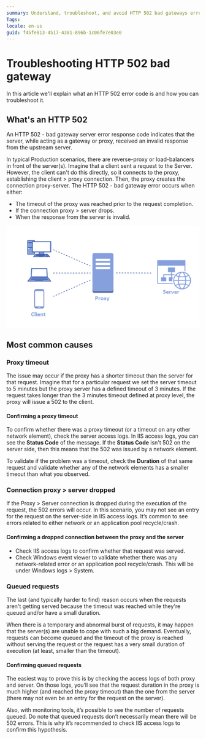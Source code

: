 ```yaml
---
summary: Understand, troubleshoot, and avoid HTTP 502 bad gateways errors on your OutSystems applications.
Tags: 
locale: en-us
guid: f45fe813-4517-4381-896b-1c06fe7e03e0
---
```


# Troubleshooting HTTP 502 bad gateway 

In this article we'll explain what an HTTP 502 error code is and how you can troubleshoot it.

## What's an HTTP 502

An HTTP 502 - bad gateway server error response code indicates that the server, while acting as a gateway or proxy, received an invalid response from the upstream server.

In typical Production scenarios, there are reverse-proxy or load-balancers in front of the server(s). 
Imagine that a client sent a request to the Server. However, the client can't do this directly, so it connects to the proxy, establishing the client > proxy connection. 
Then, the proxy creates the connection proxy-server. The HTTP 502 - bad gateway error occurs when either:

* The timeout of the proxy was reached prior to the request completion.
* If the connection proxy > server drops.
* When the response from the server is invalid.

![Client-server communications managed by a proxy](images/troubleshoot-502.png)

## Most common causes

### Proxy timeout

The issue may occur if the proxy has a shorter timeout than the server for that request. Imagine that for a particular request we set the server timeout to 5 minutes but the proxy server has a defined timeout of 3 minutes. If the request takes longer than the 3 minutes timeout defined at proxy level,  the proxy will issue a 502 to the client.

#### Confirming a proxy timeout

To confirm whether there was a proxy timeout (or a timeout on any other network element), check the server access logs. In IIS access logs, you can see the **Status Code** of the message. If the **Status Code** isn't 502 on the server side, then this means that the 502 was issued by a network element.

To validate if the problem was a timeout, check the **Duration** of that same request and validate whether any of the network elements has a smaller timeout than what you observed.

### Connection proxy > server dropped

If the Proxy > Server connection is dropped during the execution of the request, the 502 errors will occur. In this scenario, you may not see an entry for the request on the server-side in IIS access logs. It’s common to see errors related to either network or an application pool recycle/crash.

#### Confirming a dropped connection between the proxy and the server

* Check IIS access logs to confirm whether that request was served.
* Check Windows event viewer to validate whether there was any network-related error or an application pool recycle/crash. This will be under Windows logs > System.

### Queued requests

The last (and typically harder to find) reason occurs when the requests aren't getting served because the timeout was reached while they're queued and/or have a small duration.

When there is a temporary and abnormal burst of requests, it may happen that the server(s) are unable to cope with such a big demand. Eventually, requests can become queued and the timeout of the proxy is reached without serving the request or the request has a very small duration of execution (at least, smaller than the timeout).

#### Confirming queued requests

The easiest way to prove this is by checking the access logs of both proxy and server. On those logs, you’ll see that the request duration in the proxy is much higher (and reached the proxy timeout) than the one from the server (there may not even be an entry for the request on the server).

Also, with monitoring tools, it’s possible to see the number of requests queued. Do note that queued requests don’t necessarily mean there will be 502 errors. This is why it’s recommended to check IIS access logs to confirm this hypothesis.



